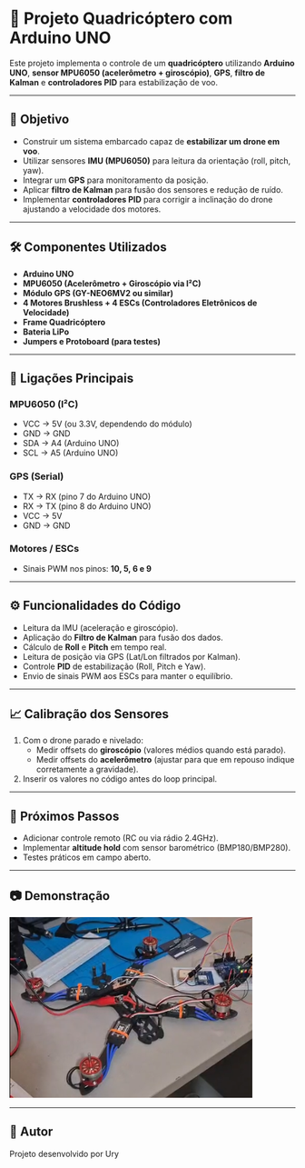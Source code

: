 # 🚁 Projeto Quadricóptero com Arduino UNO  

Este projeto implementa o controle de um **quadricóptero** utilizando **Arduino UNO**, **sensor MPU6050 (acelerômetro + giroscópio)**, **GPS**, **filtro de Kalman** e **controladores PID** para estabilização de voo.  

---

## 📌 Objetivo  
- Construir um sistema embarcado capaz de **estabilizar um drone em voo**.  
- Utilizar sensores **IMU (MPU6050)** para leitura da orientação (roll, pitch, yaw).  
- Integrar um **GPS** para monitoramento da posição.  
- Aplicar **filtro de Kalman** para fusão dos sensores e redução de ruído.  
- Implementar **controladores PID** para corrigir a inclinação do drone ajustando a velocidade dos motores.  

---

## 🛠️ Componentes Utilizados  
- **Arduino UNO**  
- **MPU6050 (Acelerômetro + Giroscópio via I²C)**  
- **Módulo GPS (GY-NEO6MV2 ou similar)**  
- **4 Motores Brushless + 4 ESCs (Controladores Eletrônicos de Velocidade)**  
- **Frame Quadricóptero**  
- **Bateria LiPo**  
- **Jumpers e Protoboard (para testes)**  

---

## 🔌 Ligações Principais  

### **MPU6050 (I²C)**  
- VCC → 5V (ou 3.3V, dependendo do módulo)  
- GND → GND  
- SDA → A4 (Arduino UNO)  
- SCL → A5 (Arduino UNO)  

### **GPS (Serial)**  
- TX → RX (pino 7 do Arduino UNO)  
- RX → TX (pino 8 do Arduino UNO)  
- VCC → 5V  
- GND → GND  

### **Motores / ESCs**  
- Sinais PWM nos pinos: **10, 5, 6 e 9**  

---

## ⚙️ Funcionalidades do Código  
- Leitura da IMU (aceleração e giroscópio).  
- Aplicação do **Filtro de Kalman** para fusão dos dados.  
- Cálculo de **Roll** e **Pitch** em tempo real.  
- Leitura de posição via GPS (Lat/Lon filtrados por Kalman).  
- Controle **PID** de estabilização (Roll, Pitch e Yaw).  
- Envio de sinais PWM aos ESCs para manter o equilíbrio.  

---

## 📈 Calibração dos Sensores  
1. Com o drone parado e nivelado:  
   - Medir offsets do **giroscópio** (valores médios quando está parado).  
   - Medir offsets do **acelerômetro** (ajustar para que em repouso indique corretamente a gravidade).  
2. Inserir os valores no código antes do loop principal.  

---

## 🚀 Próximos Passos  
- Adicionar controle remoto (RC ou via rádio 2.4GHz).  
- Implementar **altitude hold** com sensor barométrico (BMP180/BMP280).  
- Testes práticos em campo aberto.  

---

## 📷 Demonstração  
![alt text](image.png)

---

## 👤 Autor  
Projeto desenvolvido por Ury
